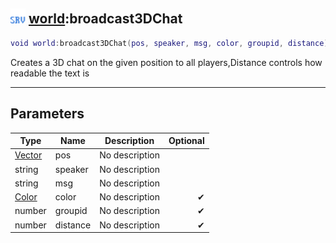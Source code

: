 ## <img src="../../.gitbook/assets/server.png" width="24" height=24 /> [world](https://iaswiki.rawr.dev/readme/world):broadcast3DChat

```lua
void world:broadcast3DChat(pos, speaker, msg, color, groupid, distance)
```

Creates a 3D chat on the given position to all players,Distance controls how readable the text is

------
## Parameters

| Type   | Name | Description | Optional |
| ------ | ---- | ----------- | -------: |
| [Vector](https://iaswiki.rawr.dev/readme/vector) | pos | No description |  |
| string | speaker | No description |  |
| string | msg | No description |  |
| [Color](https://iaswiki.rawr.dev/readme/color) | color | No description | ✔ |
| number | groupid | No description | ✔ |
| number | distance | No description | ✔ |

